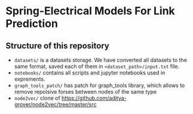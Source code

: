 # Spring-Electrical Models For Link Prediction

## Structure of this repository
- `datasets/` is a datasets storage. We have converted all datasets to the same format, saved each of them in `<dataset_path>/input.txt` file.
- `notebooks/` contains all scripts and jupyter notebooks used in exprements.
- `graph_tools_patch/` has patch for graph_tools library, which allows to remove repolsive forses between nodes of the same type
- `node2vec/` clone of https://github.com/aditya-grover/node2vec/tree/master/src

